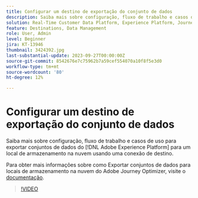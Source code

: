 ```yaml
---
title: Configurar um destino de exportação do conjunto de dados
description: Saiba mais sobre configuração, fluxo de trabalho e casos de uso para exportar conjuntos de dados do [!DNL Adobe Experience Platform] para um local de armazenamento na nuvem usando uma conexão de destino.
solution: Real-Time Customer Data Platform, Experience Platform, Journey Optimizer
feature: Destinations, Data Management
role: User, Admin
level: Beginner
jira: KT-13946
thumbnail: 3424392.jpg
last-substantial-update: 2023-09-27T00:00:00Z
source-git-commit: 8542676e7c75962b7a59cef554070a10f8f5e3d0
workflow-type: tm+mt
source-wordcount: '80'
ht-degree: 12%

---
```


# Configurar um destino de exportação do conjunto de dados

Saiba mais sobre configuração, fluxo de trabalho e casos de uso para exportar conjuntos de dados do [!DNL Adobe Experience Platform] para um local de armazenamento na nuvem usando uma conexão de destino.

Para obter mais informações sobre como Exportar conjuntos de dados para locais de armazenamento na nuvem do Adobe Journey Optimizer, visite o [documentação](https://experienceleague.adobe.com/docs/journey-optimizer/using/data-management/datasets/export-datasets.html?lang=pt-BR).

>[!VIDEO](https://video.tv.adobe.com/v/3424392/?learn=on)

